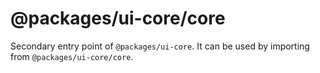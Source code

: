 # @packages/ui-core/core

Secondary entry point of `@packages/ui-core`. It can be used by importing from `@packages/ui-core/core`.
